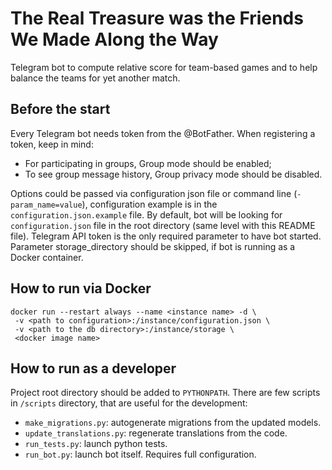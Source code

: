 # The Real Treasure was the Friends We Made Along the Way

Telegram bot to compute relative score for team-based games and to help balance the teams for yet another match.

<!--
[![Build Status](https://travis-ci.org/KrusnikViers/TgBotTemplate.svg)](https://travis-ci.org/KrusnikViers/TgBotTemplate)
[![Build status](https://ci.appveyor.com/api/projects/status/6uaw3t0aevq62ydp?svg=true)](https://ci.appveyor.com/project/KrusnikViers/tgbottemplate)
[![Coverage - Codecov](https://codecov.io/gh/KrusnikViers/TgBotTemplate/branch/master/graph/badge.svg)](https://codecov.io/gh/KrusnikViers/TgBotTemplate)
[![Maintainability](https://api.codeclimate.com/v1/badges/11bbbf9259251bdcada3/maintainability)](https://codeclimate.com/github/KrusnikViers/TgBotTemplate/maintainability)
-->

## Before the start
Every Telegram bot needs token from the @BotFather. When registering a token, keep in mind:
* For participating in groups, Group mode should be enabled;
* To see group message history, Group privacy mode should be disabled.

Options could be passed via configuration json file or command line (`-param_name=value`), configuration example is
in the `configuration.json.example` file. By default, bot will be looking for `configuration.json` file in the root
directory (same level with this README file). Telegram API token is the only required parameter to have bot started.
Parameter storage_directory should be skipped, if bot is running as a Docker container.

## How to run via Docker
```
docker run --restart always --name <instance name> -d \
 -v <path to configuration>:/instance/configuration.json \
 -v <path to the db directory>:/instance/storage \
 <docker image name>
```

## How to run as a developer

Project root directory should be added to `PYTHONPATH`. There are few scripts in `/scripts` directory, that are
useful for the development:
* `make_migrations.py`: autogenerate migrations from the updated models.
* `update_translations.py`: regenerate translations from the code.
* `run_tests.py`: launch python tests.
* `run_bot.py`: launch bot itself. Requires full configuration. 

